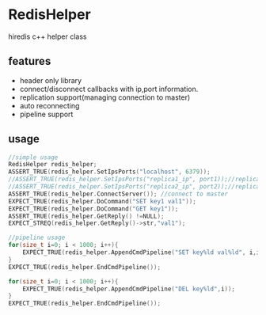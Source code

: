 # RedisHelper
hiredis c++ helper class

## features 
- header only library
- connect/disconnect callbacks with ip,port information.
- replication support(managing connection to master) 
- auto reconnecting 
- pipeline support 

## usage
```cpp
//simple usage
RedisHelper redis_helper;
ASSERT_TRUE(redis_helper.SetIpsPorts("localhost", 6379));
//ASSERT_TRUE(redis_helper.SetIpsPorts("replica1_ip", port1));//replica ip,port (if you use replications).
//ASSERT_TRUE(redis_helper.SetIpsPorts("replica2_ip", port2));//replica ip,port (if you use replications).
ASSERT_TRUE(redis_helper.ConnectServer()); //connect to master
EXPECT_TRUE(redis_helper.DoCommand("SET key1 val1"));
EXPECT_TRUE(redis_helper.DoCommand("GET key1"));
ASSERT_TRUE(redis_helper.GetReply() !=NULL);
EXPECT_STREQ(redis_helper.GetReply()->str,"val1");

//pipeline usage
for(size_t i=0; i < 1000; i++){    
    EXPECT_TRUE(redis_helper.AppendCmdPipeline("SET key%ld val%ld", i,i));
}
EXPECT_TRUE(redis_helper.EndCmdPipeline());

for(size_t i=0; i < 1000; i++){    
    EXPECT_TRUE(redis_helper.AppendCmdPipeline("DEL key%ld",i));
}
EXPECT_TRUE(redis_helper.EndCmdPipeline());
```
